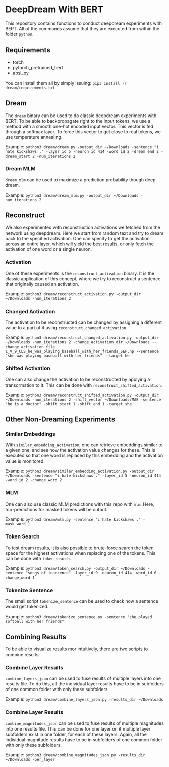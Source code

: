 # DeepDream With BERT

This repository contains functions to conduct deepdream experiments with BERT.
All of the commands assume that they are executed from within the folder
`python`.

## Requirements

- torch
- pytorch_pretrained_bert
- absl_py

You can install them all by simply issuing: `pip3 install -r
dream/requirements.txt`


## Dream

The `dream` binary can be used to do classic deepdream experiments with BERT.
To be able to backpropagate right to the input tokens, we use a method with a
smooth one-hot encoded input vector.
This vector is fed through a softmax layer.
To force this vector to get close to real tokens, we use temperature annealing.

Example: `python3 dream/dream.py -output_dir ~/Downloads
-sentence "i hate kickshaws ." -layer_id 5 -neuron_id 414 -word_id 2
-dream_end 2 -dream_start 2 -num_iterations 2`

### Dream MLM

`dream_mlm` can be used to maximize a prediction probability though deep dream.

Example: `python3 dream/dream_mlm.py -output_dir ~/Downloads -num_iterations 2`

## Reconstruct

We also experimented with reconstruction activations we fetched from the network
using deepdream. Here we start from random text and try to dream back to the
specified activation. One can specify to get the activation across an entire
layer, which will yield the best results, or only fetch the activation of one
word or a single neuron.

### Activation

One of these experiments is the `reconstruct_activation` binary. It is the
classic application of this concept, where we try to reconstruct a sentence that
originally caused an activation.

Example: `python3 dream/reconstruct_activation.py -output_dir ~/Downloads
-num_iterations 2`

### Changed Activation

The activation to be reconstructed can be changed by assigning a different value
to a part of it using `reconstruct_changed_activation`.

Example: `python3 dream/reconstruct_changed_activation.py
-output_dir ~/Downloads -num_iterations 2
-change_activation_dir ~/Downloads
--change_activation_file
1_V_9_CLS_he_was_playing_baseball_with_her_friends_SEP.np
--sentence "she was playing baseball with her friends" --target he`

### Shifted Activation

One can also change the activation to be reconstructed by applying a
transormation to it. This can be done with `reconstruct_shifted_activation`.

Example: `python3 dream/reconstruct_shifted_activation.py
-output_dir ~/Downloads -num_iterations 2 -shift_vector ~/Downloads/MAE
-sentence "he is a doctor" -shift_start 1 -shift_end 1 -target she`


## Other Non-Dreaming Experiments

### Similar Embeddings

With `similar_embedding_activation`, one can retrieve embeddings similar to a
given one, and see how the activation value changes for these.
This is executed so that one word is replaced by this embedding and the
activation value is monitored.

Example: `python3 dream/similar_embedding_activation.py -output_dir ~/Downloads
-sentence "i hate kickshaws ." -layer_id 5 -neuron_id 414 -word_id 2
-change_word 2`

### MLM

One can also use classic MLM predictions with this repo with `mlm`.
Here, top-predictions for masked tokens will be output.

Example: `python3 dream/mlm.py -sentence "i hate kickshaws ." -mask_word 1`

### Token Search

To test dream results, it is also possible to brute-force search the token space
for the highest activations when replacing one of the tokens. This can be done
with `token_search`.

Example: `python3 dream/token_search.py -output_dir ~/Downloads
-sentence "songs of innocence" -layer_id 9 -neuron_id 414 -word_id 0
-change_word 1`

### Tokenize Sentence

The small script `tokenize_sentence` can be used to check how a sentence would
get tokenized.

Example: `python3 dream/tokenize_sentence.py
-sentence "she played softball with her friends"`


## Combining Results

To be able to visualize results mor intuitively, there are two scripts to
combine results.

### Combine Layer Results

`combine_layers_json` can be used to fuse results of multiple layers into one
results file. To do this, all the individual layer results have to be in
subfolders of one common folder with only these subfolders.

Example: `python3 dream/combine_layers_json.py -results_dir ~/Downloads`

### Combine Layer Results

`combine_magnitudes_json` can be used to fuse results of multiple magnitudes
into one results file. This can be done for one layer or, if multiple layer
subfolders exist in one folder, for each of these layers. Again, all the
individual magnitude results have to be in subfolders of one common folder
with only these subfolders.

Example: `python3 dream/combine_magnitudes_json.py -results_dir ~/Downloads
-per_layer`
